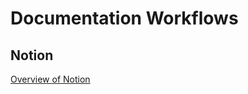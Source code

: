 # Documentation Workflows

## Notion

[Overview of Notion](/features/documentation_workflows/notion.md)
